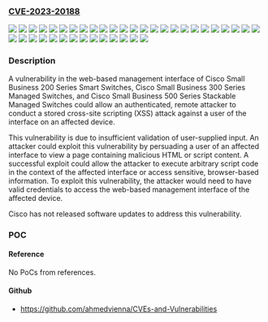 ### [CVE-2023-20188](https://cve.mitre.org/cgi-bin/cvename.cgi?name=CVE-2023-20188)
![](https://img.shields.io/static/v1?label=Product&message=Cisco%20Small%20Business%20Smart%20and%20Managed%20Switches&color=blue)
![](https://img.shields.io/static/v1?label=Version&message=1.0.0.16%20&color=brightgreen)
![](https://img.shields.io/static/v1?label=Version&message=1.0.0.19%20&color=brightgreen)
![](https://img.shields.io/static/v1?label=Version&message=1.0.0.27%20&color=brightgreen)
![](https://img.shields.io/static/v1?label=Version&message=1.0.1.0%20&color=brightgreen)
![](https://img.shields.io/static/v1?label=Version&message=1.0.2.0%20&color=brightgreen)
![](https://img.shields.io/static/v1?label=Version&message=1.0.3.3%20&color=brightgreen)
![](https://img.shields.io/static/v1?label=Version&message=1.0.4.5%20&color=brightgreen)
![](https://img.shields.io/static/v1?label=Version&message=1.0.5.1%20&color=brightgreen)
![](https://img.shields.io/static/v1?label=Version&message=1.0.6.2%20&color=brightgreen)
![](https://img.shields.io/static/v1?label=Version&message=1.0.7.4%20&color=brightgreen)
![](https://img.shields.io/static/v1?label=Version&message=1.0.8.3%20&color=brightgreen)
![](https://img.shields.io/static/v1?label=Version&message=1.1.0.72%20&color=brightgreen)
![](https://img.shields.io/static/v1?label=Version&message=1.1.0.73%20&color=brightgreen)
![](https://img.shields.io/static/v1?label=Version&message=1.1.1.8%20&color=brightgreen)
![](https://img.shields.io/static/v1?label=Version&message=1.1.2.0%20&color=brightgreen)
![](https://img.shields.io/static/v1?label=Version&message=1.2.0.97%20&color=brightgreen)
![](https://img.shields.io/static/v1?label=Version&message=1.2.5.70%20&color=brightgreen)
![](https://img.shields.io/static/v1?label=Version&message=1.2.7.76%20&color=brightgreen)
![](https://img.shields.io/static/v1?label=Version&message=1.2.9.44%20&color=brightgreen)
![](https://img.shields.io/static/v1?label=Version&message=1.3.0.59%20&color=brightgreen)
![](https://img.shields.io/static/v1?label=Version&message=1.3.0.62%20&color=brightgreen)
![](https://img.shields.io/static/v1?label=Version&message=1.3.2.2%20&color=brightgreen)
![](https://img.shields.io/static/v1?label=Version&message=1.3.5.58%20&color=brightgreen)
![](https://img.shields.io/static/v1?label=Version&message=1.3.7.18%20&color=brightgreen)
![](https://img.shields.io/static/v1?label=Version&message=1.4.0.88%20&color=brightgreen)
![](https://img.shields.io/static/v1?label=Version&message=1.4.1.03%20&color=brightgreen)
![](https://img.shields.io/static/v1?label=Version&message=1.4.10.06%20&color=brightgreen)
![](https://img.shields.io/static/v1?label=Version&message=1.4.11.02%20&color=brightgreen)
![](https://img.shields.io/static/v1?label=Version&message=1.4.11.04%20&color=brightgreen)
![](https://img.shields.io/static/v1?label=Version&message=1.4.11.5%20&color=brightgreen)
![](https://img.shields.io/static/v1?label=Version&message=1.4.2.04%20&color=brightgreen)
![](https://img.shields.io/static/v1?label=Version&message=1.4.5.02%20&color=brightgreen)
![](https://img.shields.io/static/v1?label=Version&message=1.4.7.05%20&color=brightgreen)
![](https://img.shields.io/static/v1?label=Version&message=1.4.7.06%20&color=brightgreen)
![](https://img.shields.io/static/v1?label=Version&message=1.4.8.06%20&color=brightgreen)
![](https://img.shields.io/static/v1?label=Version&message=1.4.9.04%20&color=brightgreen)
![](https://img.shields.io/static/v1?label=Version&message=1.4.9.4%20&color=brightgreen)
![](https://img.shields.io/static/v1?label=Vulnerability&message=Improper%20Neutralization%20of%20Alternate%20XSS%20Syntax&color=brightgreen)

### Description

A vulnerability in the web-based management interface of Cisco Small Business 200 Series Smart Switches, Cisco Small Business 300 Series Managed Switches, and Cisco Small Business 500 Series Stackable Managed Switches could allow an authenticated, remote attacker to conduct a stored cross-site scripting (XSS) attack against a user of the interface on an affected device. This vulnerability is due to insufficient validation of user-supplied input. An attacker could exploit this vulnerability by persuading a user of an affected interface to view a page containing malicious HTML or script content. A successful exploit could allow the attacker to execute arbitrary script code in the context of the affected interface or access sensitive, browser-based information. To exploit this vulnerability, the attacker would need to have valid credentials to access the web-based management interface of the affected device. Cisco has not released software updates to address this vulnerability.

### POC

#### Reference
No PoCs from references.

#### Github
- https://github.com/ahmedvienna/CVEs-and-Vulnerabilities

